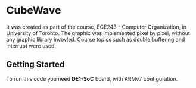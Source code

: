 # **CubeWave**

It was created as part of the course, ECE243 - Computer Organization, in University of Toronto. The graphic was implemented pixel by pixel, without any graphic library invovled. Course topics such as double buffering and interrupt were used.

## Getting Started
To run this code you need **DE1-SoC** board, with ARMv7 configuration.
